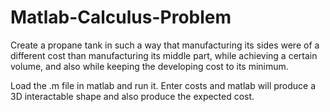 # Matlab-Calculus-Problem

Create a propane tank in such a way that manufacturing its sides were of a different cost
than manufacturing its middle part, while achieving a certain volume, and also while keeping
the developing cost to its minimum.

Load the .m file in matlab and run it. Enter costs and matlab will produce a
3D interactable shape and also produce the expected cost.
